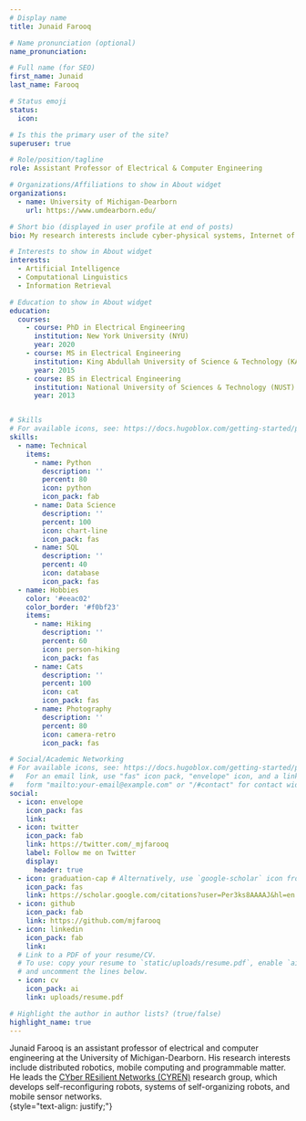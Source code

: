 ```yaml
---
# Display name
title: Junaid Farooq

# Name pronunciation (optional)
name_pronunciation:

# Full name (for SEO)
first_name: Junaid
last_name: Farooq

# Status emoji
status:
  icon:

# Is this the primary user of the site?
superuser: true

# Role/position/tagline
role: Assistant Professor of Electrical & Computer Engineering

# Organizations/Affiliations to show in About widget
organizations:
  - name: University of Michigan-Dearborn
    url: https://www.umdearborn.edu/

# Short bio (displayed in user profile at end of posts)
bio: My research interests include cyber-physical systems, Internet of things (IoT) and resilient networks.

# Interests to show in About widget
interests:
  - Artificial Intelligence
  - Computational Linguistics
  - Information Retrieval

# Education to show in About widget
education:
  courses:
    - course: PhD in Electrical Engineering
      institution: New York University (NYU)
      year: 2020
    - course: MS in Electrical Engineering
      institution: King Abdullah University of Science & Technology (KAUST)
      year: 2015
    - course: BS in Electrical Engineering
      institution: National University of Sciences & Technology (NUST)
      year: 2013


# Skills
# For available icons, see: https://docs.hugoblox.com/getting-started/page-builder/#icons
skills:
  - name: Technical
    items:
      - name: Python
        description: ''
        percent: 80
        icon: python
        icon_pack: fab
      - name: Data Science
        description: ''
        percent: 100
        icon: chart-line
        icon_pack: fas
      - name: SQL
        description: ''
        percent: 40
        icon: database
        icon_pack: fas
  - name: Hobbies
    color: '#eeac02'
    color_border: '#f0bf23'
    items:
      - name: Hiking
        description: ''
        percent: 60
        icon: person-hiking
        icon_pack: fas
      - name: Cats
        description: ''
        percent: 100
        icon: cat
        icon_pack: fas
      - name: Photography
        description: ''
        percent: 80
        icon: camera-retro
        icon_pack: fas

# Social/Academic Networking
# For available icons, see: https://docs.hugoblox.com/getting-started/page-builder/#icons
#   For an email link, use "fas" icon pack, "envelope" icon, and a link in the
#   form "mailto:your-email@example.com" or "/#contact" for contact widget.
social:
  - icon: envelope
    icon_pack: fas
    link:
  - icon: twitter
    icon_pack: fab
    link: https://twitter.com/_mjfarooq
    label: Follow me on Twitter
    display:
      header: true
  - icon: graduation-cap # Alternatively, use `google-scholar` icon from `ai` icon pack
    icon_pack: fas
    link: https://scholar.google.com/citations?user=Per3ks8AAAAJ&hl=en
  - icon: github
    icon_pack: fab
    link: https://github.com/mjfarooq
  - icon: linkedin
    icon_pack: fab
    link:
  # Link to a PDF of your resume/CV.
  # To use: copy your resume to `static/uploads/resume.pdf`, enable `ai` icons in `params.yaml`,
  # and uncomment the lines below.
  - icon: cv
    icon_pack: ai
    link: uploads/resume.pdf

# Highlight the author in author lists? (true/false)
highlight_name: true
---
```


Junaid Farooq is an assistant professor of electrical and computer engineering at the University of Michigan-Dearborn. His research interests include distributed robotics, mobile computing and programmable matter. He leads the [CYber REsilient Networks (CYREN)]( https://mjfarooq.github.io-cyren) research group, which develops self-reconfiguring robots, systems of self-organizing robots, and mobile sensor networks.  
{style="text-align: justify;"}
